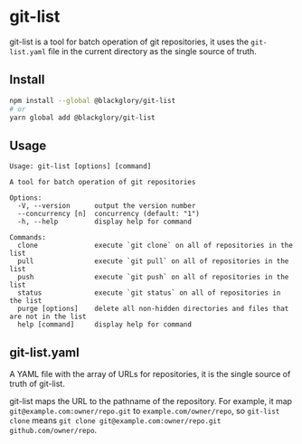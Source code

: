 # git-list
git-list is a tool for batch operation of git repositories,
it uses the `git-list.yaml` file in the current directory
as the single source of truth.

## Install
```sh
npm install --global @blackglory/git-list
# or
yarn global add @blackglory/git-list
```

## Usage
```
Usage: git-list [options] [command]

A tool for batch operation of git repositories

Options:
  -V, --version      output the version number
  --concurrency [n]  concurrency (default: "1")
  -h, --help         display help for command

Commands:
  clone              execute `git clone` on all of repositories in the list
  pull               execute `git pull` on all of repositories in the list
  push               execute `git push` on all of repositories in the list
  status             execute `git status` on all of repositories in the list
  purge [options]    delete all non-hidden directories and files that are not in the list
  help [command]     display help for command
```

## git-list.yaml
A YAML file with the array of URLs for repositories,
it is the single source of truth of git-list.

git-list maps the URL to the pathname of the repository.
For example, it map `git@example.com:owner/repo.git` to `example.com/owner/repo`,
so `git-list clone` means `git clone git@example.com:owner/repo.git github.com/owner/repo`.
